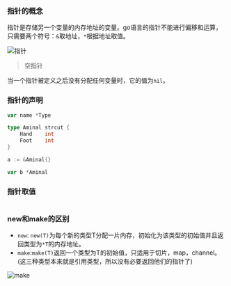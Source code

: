 ### 指针的概念

指针是存储另一个变量的内存地址的变量。go语言的指针不能进行偏移和运算，只需要两个符号：`&`取地址，`*`根据地址取值。

![指针](https://cdn.learnku.com/uploads/images/201805/12/23/u01PwjVvCw.png?imageView2/2/w/1240/h/0)

> 空指针

当一个指针被定义之后没有分配任何变量时，它的值为`nil`。

### 指针的声明
```go
var name *Type

type Aminal strcut {
	Hand    int
	Foot    int
}

a := &Aminal{}

var b *Aminal
```
### 指针取值
```go

```

### new和make的区别

- `new`: `new(T)`为每个新的类型T分配一片内存，初始化为该类型的初始值并且返回类型为`*T`的内存地址。
- `make`:`make(T)`返回一个类型为T的初始值，只适用于切片，map，channel。(这三种类型本来就是引用类型，所以没有必要返回他们的指针了)

![make](https://cdn.learnku.com/uploads/images/201805/25/23/0JP6mwnf6J.png?imageView2/2/w/1240/h/0)